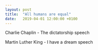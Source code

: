 ```yaml
---
layout: post
title:  "All humans are equal"
date:   2019-04-01 12:00:00 +0100
---
```


Charlie Chaplin - The dictatorship speech

Martin Luther King - I have a dream speech
